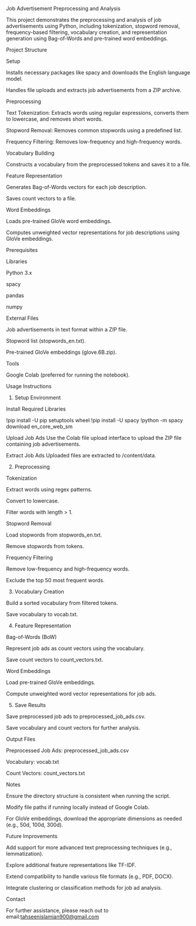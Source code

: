 Job Advertisement Preprocessing and Analysis

This project demonstrates the preprocessing and analysis of job advertisements using Python, including tokenization, stopword removal, frequency-based filtering, vocabulary creation, and representation generation using Bag-of-Words and pre-trained word embeddings.

Project Structure

Setup

Installs necessary packages like spacy and downloads the English language model.

Handles file uploads and extracts job advertisements from a ZIP archive.

Preprocessing

Text Tokenization: Extracts words using regular expressions, converts them to lowercase, and removes short words.

Stopword Removal: Removes common stopwords using a predefined list.

Frequency Filtering: Removes low-frequency and high-frequency words.

Vocabulary Building

Constructs a vocabulary from the preprocessed tokens and saves it to a file.

Feature Representation

Generates Bag-of-Words vectors for each job description.

Saves count vectors to a file.

Word Embeddings

Loads pre-trained GloVe word embeddings.

Computes unweighted vector representations for job descriptions using GloVe embeddings.

Prerequisites

Libraries

Python 3.x

spacy

pandas

numpy

External Files

Job advertisements in text format within a ZIP file.

Stopword list (stopwords_en.txt).

Pre-trained GloVe embeddings (glove.6B.zip).

Tools

Google Colab (preferred for running the notebook).

Usage Instructions

1. Setup Environment

Install Required Libraries

!pip install -U pip setuptools wheel
!pip install -U spacy
!python -m spacy download en_core_web_sm

Upload Job Ads
Use the Colab file upload interface to upload the ZIP file containing job advertisements.

Extract Job Ads
Uploaded files are extracted to /content/data.

2. Preprocessing

Tokenization

Extract words using regex patterns.

Convert to lowercase.

Filter words with length > 1.

Stopword Removal

Load stopwords from stopwords_en.txt.

Remove stopwords from tokens.

Frequency Filtering

Remove low-frequency and high-frequency words.

Exclude the top 50 most frequent words.

3. Vocabulary Creation

Build a sorted vocabulary from filtered tokens.

Save vocabulary to vocab.txt.

4. Feature Representation

Bag-of-Words (BoW)

Represent job ads as count vectors using the vocabulary.

Save count vectors to count_vectors.txt.

Word Embeddings

Load pre-trained GloVe embeddings.

Compute unweighted word vector representations for job ads.

5. Save Results

Save preprocessed job ads to preprocessed_job_ads.csv.

Save vocabulary and count vectors for further analysis.

Output Files

Preprocessed Job Ads: preprocessed_job_ads.csv

Vocabulary: vocab.txt

Count Vectors: count_vectors.txt

Notes

Ensure the directory structure is consistent when running the script.

Modify file paths if running locally instead of Google Colab.

For GloVe embeddings, download the appropriate dimensions as needed (e.g., 50d, 100d, 300d).

Future Improvements

Add support for more advanced text preprocessing techniques (e.g., lemmatization).

Explore additional feature representations like TF-IDF.

Extend compatibility to handle various file formats (e.g., PDF, DOCX).

Integrate clustering or classification methods for job ad analysis.

Contact

For further assistance, please reach out to email:tahseenislamian900@gmail.com